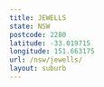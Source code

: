 ```yaml
---
title: JEWELLS
state: NSW
postcode: 2280
latitude: -33.019715
longitude: 151.663175
url: /nsw/jewells/
layout: suburb
---
```

